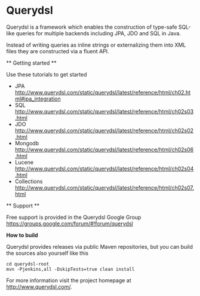 # Querydsl #

Querydsl is a framework which enables the construction of type-safe SQL-like queries for multiple backends including JPA, JDO and SQL in Java.

Instead of writing queries as inline strings or externalizing them into XML files they are constructed via a fluent API.

** Getting started **

Use these tutorials to get started

* JPA http://www.querydsl.com/static/querydsl/latest/reference/html/ch02.html#jpa_integration
* SQL http://www.querydsl.com/static/querydsl/latest/reference/html/ch02s03.html
* JDO http://www.querydsl.com/static/querydsl/latest/reference/html/ch02s02.html
* Mongodb http://www.querydsl.com/static/querydsl/latest/reference/html/ch02s06.html
* Lucene http://www.querydsl.com/static/querydsl/latest/reference/html/ch02s04.html
* Collections http://www.querydsl.com/static/querydsl/latest/reference/html/ch02s07.html

** Support **

Free support is provided in the Querydsl Google Group https://groups.google.com/forum/#!forum/querydsl

**How to build**

Querydsl provides releases via public Maven repositories, but you can build the sources also yourself like this

    cd querydsl-root
    mvn -Pjenkins,all -DskipTests=true clean install 

For more information visit the project homepage at http://www.querydsl.com/.
